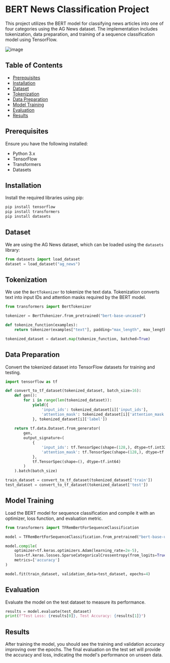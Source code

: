 # BERT News Classification Project

This project utilizes the BERT model for classifying news articles into one of four categories using the AG News dataset. The implementation includes tokenization, data preparation, and training of a sequence classification model using TensorFlow.

![image](https://huggingface.co/blog/assets/99_pretraining_bert/pre-training.png)


## Table of Contents

- [Prerequisites](#prerequisites)
- [Installation](#installation)
- [Dataset](#dataset)
- [Tokenization](#tokenization)
- [Data Preparation](#data-preparation)
- [Model Training](#model-training)
- [Evaluation](#evaluation)
- [Results](#results)

## Prerequisites

Ensure you have the following installed:

- Python 3.x
- TensorFlow
- Transformers
- Datasets

## Installation

Install the required libraries using pip:

```bash
pip install tensorflow
pip install transformers
pip install datasets
```

## Dataset

We are using the AG News dataset, which can be loaded using the `datasets` library:

```python
from datasets import load_dataset
dataset = load_dataset("ag_news")
```

## Tokenization

We use the `BertTokenizer` to tokenize the text data. Tokenization converts text into input IDs and attention masks required by the BERT model.

```python
from transformers import BertTokenizer

tokenizer = BertTokenizer.from_pretrained("bert-base-uncased")

def tokenize_function(examples):
    return tokenizer(examples["text"], padding="max_length", max_length=128)

tokenized_dataset = dataset.map(tokenize_function, batched=True)
```

## Data Preparation

Convert the tokenized dataset into TensorFlow datasets for training and testing.

```python
import tensorflow as tf

def convert_to_tf_dataset(tokenized_dataset, batch_size=16):
    def gen():
        for i in range(len(tokenized_dataset)):
            yield({
                'input_ids': tokenized_dataset[i]['input_ids'],
                'attention_mask': tokenized_dataset[i]['attention_mask']
            }, tokenized_dataset[i]['label'])
    
    return tf.data.Dataset.from_generator(
        gen,
        output_signature=(
            {
                'input_ids': tf.TensorSpec(shape=(128,), dtype=tf.int32),
                'attention_mask': tf.TensorSpec(shape=(128,), dtype=tf.int32)
            },
            tf.TensorSpec(shape=(), dtype=tf.int64)
        )
    ).batch(batch_size)

train_dataset = convert_to_tf_dataset(tokenized_dataset['train'])
test_dataset = convert_to_tf_dataset(tokenized_dataset['test'])
```

## Model Training

Load the BERT model for sequence classification and compile it with an optimizer, loss function, and evaluation metric.

```python
from transformers import TFRemBertForSequenceClassification

model = TFRemBertForSequenceClassification.from_pretrained("bert-base-uncased", num_labels=4)

model.compile(
    optimizer=tf.keras.optimizers.Adam(learning_rate=2e-5),
    loss=tf.keras.losses.SparseCategoricalCrossentropy(from_logits=True),
    metrics=['accuracy']
)

model.fit(train_dataset, validation_data=test_dataset, epochs=4)
```

## Evaluation

Evaluate the model on the test dataset to measure its performance.

```python
results = model.evaluate(test_dataset)
print(f"Test Loss: {results[0]}, Test Accuracy: {results[1]}")
```

## Results

After training the model, you should see the training and validation accuracy improving over the epochs. The final evaluation on the test set will provide the accuracy and loss, indicating the model's performance on unseen data.
